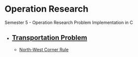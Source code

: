 # Operation Research

Semester 5 - Operation Research Problem Implementation in C

* ## [Transportation Problem](src/TP/)
    * [North-West Corner Rule](src/TP/nwcm.c)
